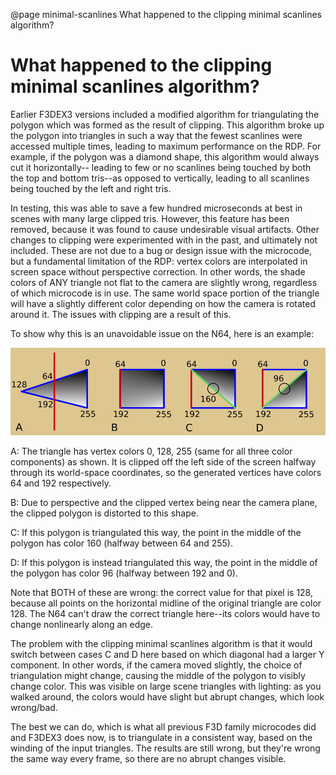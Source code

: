 @page minimal-scanlines What happened to the clipping minimal scanlines algorithm?

# What happened to the clipping minimal scanlines algorithm?

Earlier F3DEX3 versions included a modified algorithm for triangulating the
polygon which was formed as the result of clipping. This algorithm broke up the
polygon into triangles in such a way that the fewest scanlines were accessed
multiple times, leading to maximum performance on the RDP. For example, if the
polygon was a diamond shape, this algorithm would always cut it horizontally--
leading to few or no scanlines being touched by both the top and bottom tris--as
opposed to vertically, leading to all scanlines being touched by the left and
right tris.

In testing, this was able to save a few hundred microseconds at best in scenes
with many large clipped tris. However, this feature has been removed, because it
was found to cause undesirable visual artifacts. Other changes to clipping were
experimented with in the past, and ultimately not included. These are not due to
a bug or design issue with the microcode, but a fundamental limitation of the
RDP: vertex colors are interpolated in screen space without perspective
correction. In other words, the shade colors of ANY triangle not flat to the
camera are slightly wrong, regardless of which microcode is in use. The same
world space portion of the triangle will have a slightly different color
depending on how the camera is rotated around it. The issues with clipping are a
result of this.

To show why this is an unavoidable issue on the N64, here is an example:

![Color interpolation example](colorinterp.png)

A: The triangle has vertex colors 0, 128, 255 (same for all three color
components) as shown. It is clipped off the left side of the screen halfway
through its world-space coordinates, so the generated vertices have colors 64
and 192 respectively.

B: Due to perspective and the clipped vertex being near the camera plane, the
clipped polygon is distorted to this shape.

C: If this polygon is triangulated this way, the point in the middle of the
polygon has color 160 (halfway between 64 and 255).

D: If this polygon is instead triangulated this way, the point in the middle of
the polygon has color 96 (halfway between 192 and 0).

Note that BOTH of these are wrong: the correct value for that pixel is 128,
because all points on the horizontal midline of the original triangle are color
128. The N64 can't draw the correct triangle here--its colors would have to
change nonlinearly along an edge.

The problem with the clipping minimal scanlines algorithm is that it would
switch between cases C and D here based on which diagonal had a larger Y
component. In other words, if the camera moved slightly, the choice of
triangulation might change, causing the middle of the polygon to visibly change
color. This was visible on large scene triangles with lighting: as you walked
around, the colors would have slight but abrupt changes, which look wrong/bad.

The best we can do, which is what all previous F3D family microcodes did and
F3DEX3 does now, is to triangulate in a consistent way, based on the winding
of the input triangles. The results are still wrong, but they're wrong the same
way every frame, so there are no abrupt changes visible.
